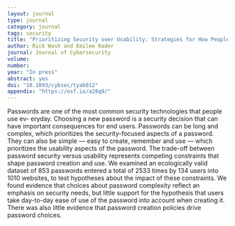 ```yaml
---
layout: journal
type: journal
category: journal
tags: security
title: "Prioritizing Security over Usability: Strategies for How People Choose Passwords"
author: Rick Wash and Emilee Rader
journal: Journal of Cybersecurity
volume: 
number: 
year: "In press"
abstract: yes
doi: "10.1093/cybsec/tyab012"
appendix: "https://osf.io/a28q9/"
---
```


Passwords are one of the most common security technologies that people use ev- eryday. Choosing a new password is a security decision that can have important consequences for end users. Passwords can be long and complex, which prioritizes the security-focused aspects of a password. They can also be simple — easy to create, remember and use — which prioritizes the usability aspects of the password. The trade-off between password security versus usability represents competing constraints that shape password creation and use. We examined an ecologically valid dataset of 853 passwords entered a total of 2533 times by 134 users into 1010 websites, to test hypotheses about the impact of these constraints. We found evidence that choices about password complexity reflect an emphasis on security needs, but little support for the hypothesis that users take day-to-day ease of use of the password into account when creating it. There was also little evidence that password creation policies drive password choices.
